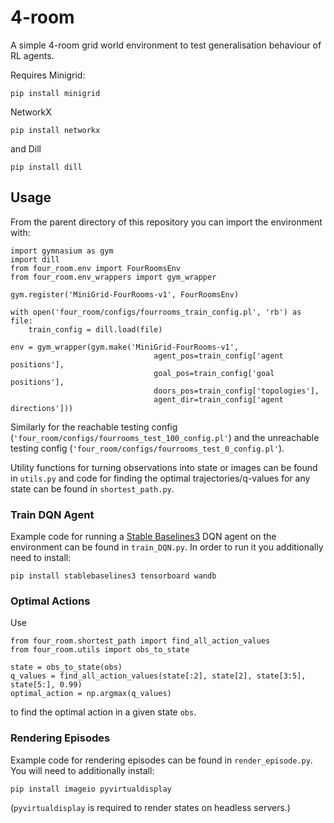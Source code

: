 # 4-room
A simple 4-room grid world environment to test generalisation behaviour of RL agents. 

Requires Minigrid:
```
pip install minigrid
```
NetworkX
```
pip install networkx
```
and Dill
```
pip install dill
```

## Usage
From the parent directory of this repository you can import the environment with:
```
import gymnasium as gym
import dill
from four_room.env import FourRoomsEnv
from four_room.env_wrappers import gym_wrapper

gym.register('MiniGrid-FourRooms-v1', FourRoomsEnv)

with open('four_room/configs/fourrooms_train_config.pl', 'rb') as file:
    train_config = dill.load(file)

env = gym_wrapper(gym.make('MiniGrid-FourRooms-v1', 
                                agent_pos=train_config['agent positions'], 
                                goal_pos=train_config['goal positions'], 
                                doors_pos=train_config['topologies'], 
                                agent_dir=train_config['agent directions']))
```
Similarly for the reachable testing config (```'four_room/configs/fourrooms_test_100_config.pl'```) and the unreachable testing config (```'four_room/configs/fourrooms_test_0_config.pl'```).

Utility functions for turning observations into state or images can be found in ```utils.py``` and code for finding the optimal trajectories/q-values for any state can be found in ```shortest_path.py```.

### Train DQN Agent
Example code for running a [Stable Baselines3](https://stable-baselines3.readthedocs.io/en/master/) DQN agent on the environment can be found in ```train_DQN.py```. In order to run it you additionally need to install:
```
pip install stablebaselines3 tensorboard wandb
```

### Optimal Actions
Use
```
from four_room.shortest_path import find_all_action_values
from four_room.utils import obs_to_state

state = obs_to_state(obs)
q_values = find_all_action_values(state[:2], state[2], state[3:5], state[5:], 0.99)
optimal_action = np.argmax(q_values)
```
to find the optimal action in a given state ```obs```.

### Rendering Episodes
Example code for rendering episodes can be found in ```render_episode.py```. You will need to additionally install:
```
pip install imageio pyvirtualdisplay
```
(```pyvirtualdisplay``` is required to render states on headless servers.) 
